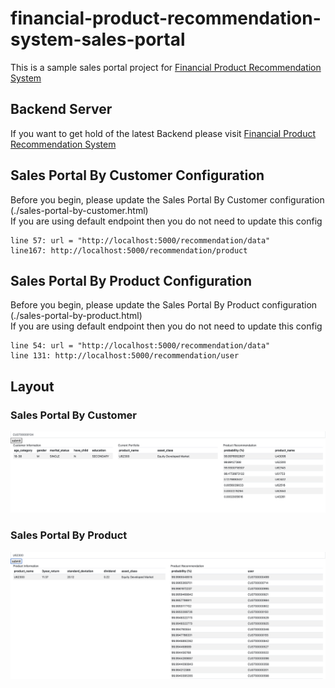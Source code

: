 # financial-product-recommendation-system-sales-portal

This is a sample sales portal project for [Financial Product Recommendation System](https://github.com/OneDodge/financial-product-recommendation-system)

## Backend Server
If you want to get hold of the latest Backend please visit [Financial Product Recommendation System](https://github.com/OneDodge/financial-product-recommendation-system)

## Sales Portal By Customer Configuration
Before you begin, please update the Sales Portal By Customer configuration (./sales-portal-by-customer.html) <br/>
If you are using default endpoint then you do not need to update this config
```
line 57: url = "http://localhost:5000/recommendation/data"
line167: http://localhost:5000/recommendation/product
```

## Sales Portal By Product Configuration
Before you begin, please update the Sales Portal By Product configuration (./sales-portal-by-product.html) <br/>
If you are using default endpoint then you do not need to update this config
```
line 54: url = "http://localhost:5000/recommendation/data"
line 131: http://localhost:5000/recommendation/user
```

## Layout
### Sales Portal By Customer
![Image of Sales Portal By Customer](api-doc/sales-portal-by-customer.png)

### Sales Portal By Product
![Image of Sales Portal By Product](api-doc/sales-portal-by-product.png)
